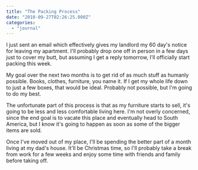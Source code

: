 ```yaml
---
title: "The Packing Process"
date: "2010-09-27T02:26:25.000Z"
categories: 
  - "journal"
---
```


I just sent an email which effectively gives my landlord my 60 day's notice for leaving my apartment. I'll probably drop one off in person in a few days just to cover my butt, but assuming I get a reply tomorrow, I'll officially start packing this week.

My goal over the next two months is to get rid of as much stuff as humanly possible. Books, clothes, furniture, you name it. If I get my whole life down to just a few boxes, that would be ideal. Probably not possible, but I'm going to do my best.

The unfortunate part of this process is that as my furniture starts to sell, it's going to be less and less comfortable living here. I'm not overly concerned, since the end goal is to vacate this place and eventually head to South America, but I know it's going to happen as soon as some of the bigger items are sold.

Once I've moved out of my place, I'll be spending the better part of a month living at my dad's house. It'll be Christmas time, so I'll probably take a break from work for a few weeks and enjoy some time with friends and family before taking off.
